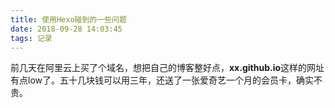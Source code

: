 ```yaml
---
title: 使用Hexo碰到的一些问题
date: 2018-09-28 14:03:45
tags: 记录
---
```

前几天在阿里云上买了个域名，想把自己的博客整好点，**xx.github.io**这样的网址有点low了。五十几块钱可以用三年，还送了一张爱奇艺一个月的会员卡，确实不贵。
